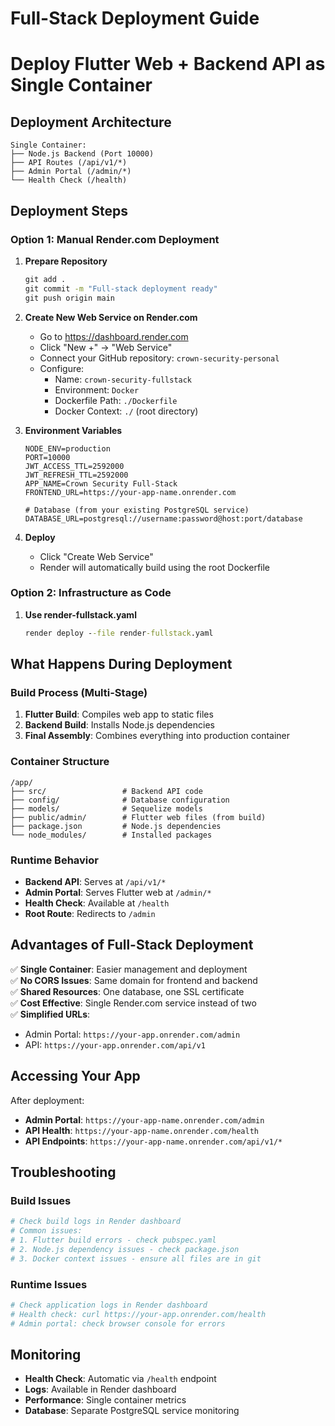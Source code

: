 # Full-Stack Deployment Guide
# Deploy Flutter Web + Backend API as Single Container

## Deployment Architecture
```
Single Container:
├── Node.js Backend (Port 10000)
├── API Routes (/api/v1/*)
├── Admin Portal (/admin/*)
└── Health Check (/health)
```

## Deployment Steps

### Option 1: Manual Render.com Deployment

1. **Prepare Repository**
   ```cmd
   git add .
   git commit -m "Full-stack deployment ready"
   git push origin main
   ```

2. **Create New Web Service on Render.com**
   - Go to https://dashboard.render.com
   - Click "New +" → "Web Service"
   - Connect your GitHub repository: `crown-security-personal`
   - Configure:
     - Name: `crown-security-fullstack`
     - Environment: `Docker`
     - Dockerfile Path: `./Dockerfile`
     - Docker Context: `./` (root directory)

3. **Environment Variables**
   ```
   NODE_ENV=production
   PORT=10000
   JWT_ACCESS_TTL=2592000
   JWT_REFRESH_TTL=2592000
   APP_NAME=Crown Security Full-Stack
   FRONTEND_URL=https://your-app-name.onrender.com
   
   # Database (from your existing PostgreSQL service)
   DATABASE_URL=postgresql://username:password@host:port/database
   ```

4. **Deploy**
   - Click "Create Web Service"
   - Render will automatically build using the root Dockerfile

### Option 2: Infrastructure as Code

1. **Use render-fullstack.yaml**
   ```cmd
   render deploy --file render-fullstack.yaml
   ```

## What Happens During Deployment

### Build Process (Multi-Stage)
1. **Flutter Build**: Compiles web app to static files
2. **Backend Build**: Installs Node.js dependencies
3. **Final Assembly**: Combines everything into production container

### Container Structure
```
/app/
├── src/                 # Backend API code
├── config/              # Database configuration
├── models/              # Sequelize models
├── public/admin/        # Flutter web files (from build)
├── package.json         # Node.js dependencies
└── node_modules/        # Installed packages
```

### Runtime Behavior
- **Backend API**: Serves at `/api/v1/*`
- **Admin Portal**: Serves Flutter web at `/admin/*`
- **Health Check**: Available at `/health`
- **Root Route**: Redirects to `/admin`

## Advantages of Full-Stack Deployment

✅ **Single Container**: Easier management and deployment  
✅ **No CORS Issues**: Same domain for frontend and backend  
✅ **Shared Resources**: One database, one SSL certificate  
✅ **Cost Effective**: Single Render.com service instead of two  
✅ **Simplified URLs**: 
- Admin Portal: `https://your-app.onrender.com/admin`
- API: `https://your-app.onrender.com/api/v1`

## Accessing Your App

After deployment:
- **Admin Portal**: `https://your-app-name.onrender.com/admin`
- **API Health**: `https://your-app-name.onrender.com/health`
- **API Endpoints**: `https://your-app-name.onrender.com/api/v1/*`

## Troubleshooting

### Build Issues
```bash
# Check build logs in Render dashboard
# Common issues:
# 1. Flutter build errors - check pubspec.yaml
# 2. Node.js dependency issues - check package.json
# 3. Docker context issues - ensure all files are in git
```

### Runtime Issues
```bash
# Check application logs in Render dashboard
# Health check: curl https://your-app.onrender.com/health
# Admin portal: check browser console for errors
```

## Monitoring

- **Health Check**: Automatic via `/health` endpoint
- **Logs**: Available in Render dashboard
- **Performance**: Single container metrics
- **Database**: Separate PostgreSQL service monitoring
